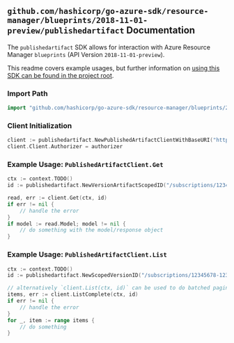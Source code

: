 
## `github.com/hashicorp/go-azure-sdk/resource-manager/blueprints/2018-11-01-preview/publishedartifact` Documentation

The `publishedartifact` SDK allows for interaction with Azure Resource Manager `blueprints` (API Version `2018-11-01-preview`).

This readme covers example usages, but further information on [using this SDK can be found in the project root](https://github.com/hashicorp/go-azure-sdk/tree/main/docs).

### Import Path

```go
import "github.com/hashicorp/go-azure-sdk/resource-manager/blueprints/2018-11-01-preview/publishedartifact"
```


### Client Initialization

```go
client := publishedartifact.NewPublishedArtifactClientWithBaseURI("https://management.azure.com")
client.Client.Authorizer = authorizer
```


### Example Usage: `PublishedArtifactClient.Get`

```go
ctx := context.TODO()
id := publishedartifact.NewVersionArtifactScopedID("/subscriptions/12345678-1234-9876-4563-123456789012/resourceGroups/some-resource-group", "blueprintValue", "versionIdValue", "artifactValue")

read, err := client.Get(ctx, id)
if err != nil {
	// handle the error
}
if model := read.Model; model != nil {
	// do something with the model/response object
}
```


### Example Usage: `PublishedArtifactClient.List`

```go
ctx := context.TODO()
id := publishedartifact.NewScopedVersionID("/subscriptions/12345678-1234-9876-4563-123456789012/resourceGroups/some-resource-group", "blueprintValue", "versionIdValue")

// alternatively `client.List(ctx, id)` can be used to do batched pagination
items, err := client.ListComplete(ctx, id)
if err != nil {
	// handle the error
}
for _, item := range items {
	// do something
}
```
